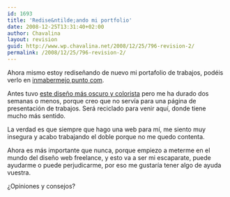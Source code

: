 ```yaml
---
id: 1693
title: 'Redise&ntilde;ando mi portfolio'
date: 2008-12-25T13:31:40+02:00
author: Chavalina
layout: revision
guid: http://www.wp.chavalina.net/2008/12/25/796-revision-2/
permalink: /2008/12/25/796-revision-2/
---
```

Ahora mismo estoy redise&ntilde;ando de nuevo mi portafolio de trabajos, podéis verlo en <a href="http://www.inmabermejo.com/" target="_blank">inmabermejo punto com</a>. 

Antes tuvo <a href="http://inmabermejo.com/images/94.png" target="_blank">este dise&ntilde;o más oscuro y colorista</a> pero me ha durado dos semanas o menos, porque creo que no servía para una página de presentación de trabajos. Será reciclado para venir aquí, donde tiene mucho más sentido.

La verdad es que siempre que hago una web para mí, me siento muy insegura y acabo trabajando el doble porque no me quedo contenta. 

Ahora es más importante que nunca, porque empiezo a meterme en el mundo del dise&ntilde;o web freelance, y esto va a ser mi escaparate, puede ayudarme o puede perjudicarme, por eso me gustaría tener algo de ayuda vuestra.

¿Opiniones y consejos?